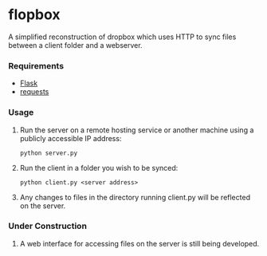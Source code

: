 # flopbox
A simplified reconstruction of dropbox which uses HTTP to sync files between a client folder and a webserver.

### Requirements
- [Flask]
- [requests]

### Usage
1. Run the server on a remote hosting service or another machine using a publicly accessible IP address:

    ```python server.py```
2. Run the client in a folder you wish to be synced:

    ```python client.py <server address>```
3. Any changes to files in the directory running client.py will be reflected on the server.

### Under Construction
1. A web interface for accessing files on the server is still being developed.


[Flask]:http://flask.pocoo.org/
[requests]: http://docs.python-requests.org/en/latest/#
